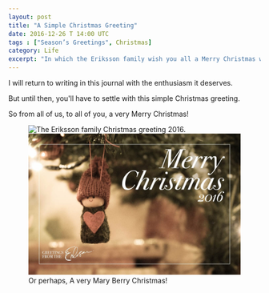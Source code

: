 ```yaml
---
layout: post
title: "A Simple Christmas Greeting"
date: 2016-12-26 T 14:00 UTC
tags : ["Season’s Greetings", Christmas]
category: Life
excerpt: "In which the Eriksson family wish you all a Merry Christmas with the annual season's greetings."
---
```

I will return to writing in this journal with the enthusiasm it deserves.

But until then, you'll have to settle with this simple Christmas greeting.

So from all of us, to all of you, a very Merry Christmas!

<figure>
  <img class="js-lazy-load" data-original="/assets/posts/2016/december/a-simple-christmas-greeting/christmas-greetings-from-the-eriksson-family-2016.jpg" alt="The Eriksson family Christmas greeting 2016.">
  <noscript>
    <img src="/assets/posts/2016/december/a-simple-christmas-greeting/christmas-greetings-from-the-eriksson-family-2016.jpg" alt="The Eriksson family Christmas greeting 2016.">
  </noscript>
  <figcaption>Or perhaps, A very Mary Berry Christmas!</figcaption>
</figure>
